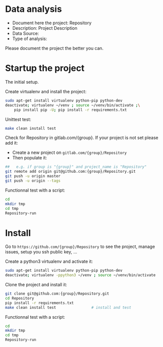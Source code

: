 # Data analysis
- Document here the project: Repository
- Description: Project Description
- Data Source:
- Type of analysis:

Please document the project the better you can.

# Startup the project

The initial setup.

Create virtualenv and install the project:
```bash
sudo apt-get install virtualenv python-pip python-dev
deactivate; virtualenv ~/venv ; source ~/venv/bin/activate ;\
    pip install pip -U; pip install -r requirements.txt
```

Unittest test:
```bash
make clean install test
```

Check for Repository in gitlab.com/{group}.
If your project is not set please add it:

- Create a new project on `gitlab.com/{group}/Repository`
- Then populate it:

```bash
##   e.g. if group is "{group}" and project_name is "Repository"
git remote add origin git@github.com:{group}/Repository.git
git push -u origin master
git push -u origin --tags
```

Functionnal test with a script:

```bash
cd
mkdir tmp
cd tmp
Repository-run
```

# Install

Go to `https://github.com/{group}/Repository` to see the project, manage issues,
setup you ssh public key, ...

Create a python3 virtualenv and activate it:

```bash
sudo apt-get install virtualenv python-pip python-dev
deactivate; virtualenv -ppython3 ~/venv ; source ~/venv/bin/activate
```

Clone the project and install it:

```bash
git clone git@github.com:{group}/Repository.git
cd Repository
pip install -r requirements.txt
make clean install test                # install and test
```
Functionnal test with a script:

```bash
cd
mkdir tmp
cd tmp
Repository-run
```
